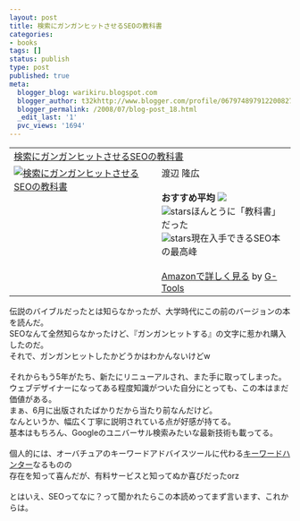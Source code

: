 ```yaml
---
layout: post
title: 検索にガンガンヒットさせるSEOの教科書
categories:
- books
tags: []
status: publish
type: post
published: true
meta:
  blogger_blog: warikiru.blogspot.com
  blogger_author: t32khttp://www.blogger.com/profile/06797489791220082722noreply@blogger.com
  blogger_permalink: /2008/07/blog-post_18.html
  _edit_last: '1'
  pvc_views: '1694'
---
```

<table border="0" cellpadding="5"><tbody><tr><td colspan="2"><a href="http://www.amazon.co.jp/%E6%A4%9C%E7%B4%A2%E3%81%AB%E3%82%AC%E3%83%B3%E3%82%AC%E3%83%B3%E3%83%92%E3%83%83%E3%83%88%E3%81%95%E3%81%9B%E3%82%8BSEO%E3%81%AE%E6%95%99%E7%A7%91%E6%9B%B8-%E6%B8%A1%E8%BE%BA-%E9%9A%86%E5%BA%83/dp/4798114073%3FSubscriptionId%3D0G91FPYVW6ZGWBH4Y9G2%26tag%3Dwarikiru-22%26linkCode%3Dxm2%26camp%3D2025%26creative%3D165953%26creativeASIN%3D4798114073" target="_blank">検索にガンガンヒットさせるSEOの教科書</a><img src="http://www.assoc-amazon.jp/e/ir?t=warikiru-22&amp;l=ur2&amp;o=9" alt="" border="0" height="1" width="1" /></td></tr><tr><td valign="top"><a href="http://www.amazon.co.jp/%E6%A4%9C%E7%B4%A2%E3%81%AB%E3%82%AC%E3%83%B3%E3%82%AC%E3%83%B3%E3%83%92%E3%83%83%E3%83%88%E3%81%95%E3%81%9B%E3%82%8BSEO%E3%81%AE%E6%95%99%E7%A7%91%E6%9B%B8-%E6%B8%A1%E8%BE%BA-%E9%9A%86%E5%BA%83/dp/4798114073%3FSubscriptionId%3D0G91FPYVW6ZGWBH4Y9G2%26tag%3Dwarikiru-22%26linkCode%3Dxm2%26camp%3D2025%26creative%3D165953%26creativeASIN%3D4798114073" target="_blank"><img src="http://ecx.images-amazon.com/images/I/51RFotVN7JL._SL160_.jpg" alt="検索にガンガンヒットさせるSEOの教科書" border="0" /></a></td><td valign="top"><span style="">渡辺 隆広<br /><br /><strong>おすすめ平均</strong> <img src="http://g-images.amazon.com/images/G/01/detail/stars-5-0.gif" /><br /><img src="http://g-images.amazon.com/images/G/01/detail/stars-5-0.gif" alt="stars" />ほんとうに「教科書」だった<br /><img src="http://g-images.amazon.com/images/G/01/detail/stars-5-0.gif" alt="stars" />現在入手できるSEO本の最高峰<br /><br /><a href="http://www.amazon.co.jp/%E6%A4%9C%E7%B4%A2%E3%81%AB%E3%82%AC%E3%83%B3%E3%82%AC%E3%83%B3%E3%83%92%E3%83%83%E3%83%88%E3%81%95%E3%81%9B%E3%82%8BSEO%E3%81%AE%E6%95%99%E7%A7%91%E6%9B%B8-%E6%B8%A1%E8%BE%BA-%E9%9A%86%E5%BA%83/dp/4798114073%3FSubscriptionId%3D0G91FPYVW6ZGWBH4Y9G2%26tag%3Dwarikiru-22%26linkCode%3Dxm2%26camp%3D2025%26creative%3D165953%26creativeASIN%3D4798114073" target="_blank">Amazonで詳しく見る</a></span><span style=""> by <a href="http://www.goodpic.com/mt/aws/index.html">G-Tools</a></span></td></tr></tbody></table>伝説のバイブルだったとは知らなかったが、大学時代にこの前のバージョンの本を読んだ。<div>SEOなんて全然知らなかったけど、『ガンガンヒットする』の文字に惹かれ購入したのだ。</div><div>それで、ガンガンヒットしたかどうかはわかんないけどw</div><div><br /></div><div>それからもう5年がたち、新たにリニューアルされ、また手に取ってしまった。</div><div>ウェブデザイナーになってある程度知識がついた自分にとっても、この本はまだ価値がある。</div><div>まぁ、6月に出版されたばかりだから当たり前なんだけど。</div><div>なんというか、幅広く丁寧に説明されている点が好感が持てる。</div><div>基本はもちろん、Googleのユニバーサル検索みたいな最新技術も載ってる。</div><div><br /></div><div>個人的には、オーバチュアのキーワードアドバイスツールに代わる<a href="http://www.kwhunter.com/">キーワードハンター</a>なるものの</div><div>存在を知って喜んだが、有料サービスと知ってぬか喜びだったorz</div><div><br /></div><div>とはいえ、SEOってなに？って聞かれたらこの本読めってまず言います、これからは。</div>
